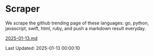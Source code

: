 # Scraper

We scrape the github trending page of these languages: go, python, javascript, swift, html, ruby, and push a markdown result everyday.

[2025-01-13.md](https://github.com/henson/Scraper/blob/master/2025-01-13.md)

Last Updated: 2025-01-13 00:00:10